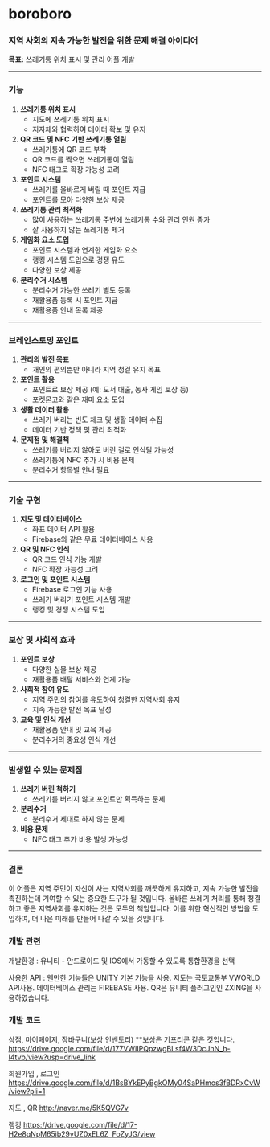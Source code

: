 # boroboro

### **지역 사회의 지속 가능한 발전을 위한 문제 해결 아이디어**

**목표:** 쓰레기통 위치 표시 및 관리 어플 개발

---

### **기능**

1. **쓰레기통 위치 표시**
    - 지도에 쓰레기통 위치 표시
    - 지자체와 협력하여 데이터 확보 및 유지
2. **QR 코드 및 NFC 기반 쓰레기통 열림**
    - 쓰레기통에 QR 코드 부착
    - QR 코드를 찍으면 쓰레기통이 열림
    - NFC 태그로 확장 가능성 고려
3. **포인트 시스템**
    - 쓰레기를 올바르게 버릴 때 포인트 지급
    - 포인트를 모아 다양한 보상 제공
4. **쓰레기통 관리 최적화**
    - 많이 사용하는 쓰레기통 주변에 쓰레기통 수와 관리 인원 증가
    - 잘 사용하지 않는 쓰레기통 제거
5. **게임화 요소 도입**
    - 포인트 시스템과 연계한 게임화 요소
    - 랭킹 시스템 도입으로 경쟁 유도
    - 다양한 보상 제공
6. **분리수거 시스템**
    - 분리수거 가능한 쓰레기 별도 등록
    - 재활용품 등록 시 포인트 지급
    - 재활용품 안내 목록 제공

---

### **브레인스토밍 포인트**

1. **관리의 발전 목표**
    - 개인의 편의뿐만 아니라 지역 청결 유지 목표
2. **포인트 활용**
    - 포인트로 보상 제공 (예: 도서 대출, 농사 게임 보상 등)
    - 포켓몬고와 같은 재미 요소 도입
3. **생활 데이터 활용**
    - 쓰레기 버리는 빈도 체크 및 생활 데이터 수집
    - 데이터 기반 정책 및 관리 최적화
4. **문제점 및 해결책**
    - 쓰레기를 버리지 않아도 버린 걸로 인식될 가능성
    - 쓰레기통에 NFC 추가 시 비용 문제
    - 분리수거 항목별 안내 필요

---

### **기술 구현**

1. **지도 및 데이터베이스**
    - 좌표 데이터 API 활용
    - Firebase와 같은 무료 데이터베이스 사용
2. **QR 및 NFC 인식**
    - QR 코드 인식 기능 개발
    - NFC 확장 가능성 고려
3. **로그인 및 포인트 시스템**
    - Firebase 로그인 기능 사용
    - 쓰레기 버리기 포인트 시스템 개발
    - 랭킹 및 경쟁 시스템 도입

---

### **보상 및 사회적 효과**

1. **포인트 보상**
    - 다양한 실물 보상 제공
    - 재활용품 배달 서비스와 연계 가능
2. **사회적 참여 유도**
    - 지역 주민의 참여를 유도하여 청결한 지역사회 유지
    - 지속 가능한 발전 목표 달성
3. **교육 및 인식 개선**
    - 재활용품 안내 및 교육 제공
    - 분리수거의 중요성 인식 개선

---

### **발생할 수 있는 문제점**

1. **쓰레기 버린 척하기**
    - 쓰레기를 버리지 않고 포인트만 획득하는 문제
2. **분리수거**
    - 분리수거 제대로 하지 않는 문제
3. **비용 문제**
    - NFC 태그 추가 비용 발생 가능성

---

### **결론**

이 어플은 지역 주민이 자신이 사는 지역사회를 깨끗하게 유지하고, 지속 가능한 발전을 촉진하는데 기여할 수 있는 중요한 도구가 될 것입니다. 올바른 쓰레기 처리를 통해 청결하고 좋은 지역사회를 유지하는 것은 모두의 책임입니다. 이를 위한 혁신적인 방법을 도입하여, 더 나은 미래를 만들어 나갈 수 있을 것입니다.


### **개발 관련**
개발환경 : 유니티 - 안드로이드 및 IOS에서 가동할 수 있도록 통합환경을 선택

사용한 API : 웬만한 기능들은 UNITY 기본 기능을 사용. 지도는 국토교통부 VWORLD API사용. 데이터베이스 관리는 FIREBASE 사용. QR은 유니티 플러그인인 ZXING을 사용하였습니다. 


### **개발 코드**
상점, 마이페이지, 장바구니(보상 인벤토리) **보상은 기프티콘 같은 것입니다.
https://drive.google.com/file/d/177VWIIPQpzwgBLsf4W3DcJhN_h-I4tvb/view?usp=drive_link

회원가입 , 로그인
https://drive.google.com/file/d/1BsBYkEPyBgkOMy04SaPHmos3fBDRxCvW/view?pli=1

지도 , QR
http://naver.me/5K5QVG7v

랭킹
https://drive.google.com/file/d/17-H2e8qNpM65ib29vUZ0xEL6Z_FoZyJG/view

